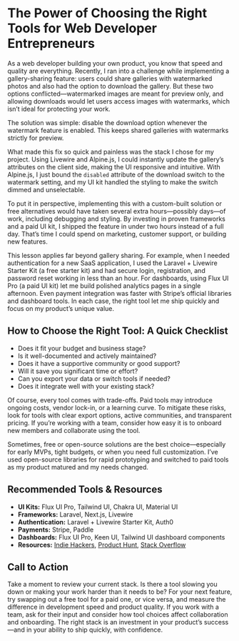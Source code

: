 # The Power of Choosing the Right Tools for Web Developer Entrepreneurs

As a web developer building your own product, you know that speed and quality are everything. Recently, I ran into a challenge while implementing a gallery-sharing feature: users could share galleries with watermarked photos and also had the option to download the gallery. But these two options conflicted—watermarked images are meant for preview only, and allowing downloads would let users access images with watermarks, which isn’t ideal for protecting your work.

The solution was simple: disable the download option whenever the watermark feature is enabled. This keeps shared galleries with watermarks strictly for preview.

What made this fix so quick and painless was the stack I chose for my project. Using Livewire and Alpine.js, I could instantly update the gallery’s attributes on the client side, making the UI responsive and intuitive. With Alpine.js, I just bound the `disabled` attribute of the download switch to the watermark setting, and my UI kit handled the styling to make the switch dimmed and unselectable.

To put it in perspective, implementing this with a custom-built solution or free alternatives would have taken several extra hours—possibly days—of work, including debugging and styling. By investing in proven frameworks and a paid UI kit, I shipped the feature in under two hours instead of a full day. That’s time I could spend on marketing, customer support, or building new features.

This lesson applies far beyond gallery sharing. For example, when I needed authentication for a new SaaS application, I used the Laravel + Livewire Starter Kit (a free starter kit) and had secure login, registration, and password reset working in less than an hour. For dashboards, using Flux UI Pro (a paid UI kit) let me build polished analytics pages in a single afternoon. Even payment integration was faster with Stripe’s official libraries and dashboard tools. In each case, the right tool let me ship quickly and focus on my product’s unique value.

## How to Choose the Right Tool: A Quick Checklist

- Does it fit your budget and business stage?
- Is it well-documented and actively maintained?
- Does it have a supportive community or good support?
- Will it save you significant time or effort?
- Can you export your data or switch tools if needed?
- Does it integrate well with your existing stack?

Of course, every tool comes with trade-offs. Paid tools may introduce ongoing costs, vendor lock-in, or a learning curve. To mitigate these risks, look for tools with clear export options, active communities, and transparent pricing. If you’re working with a team, consider how easy it is to onboard new members and collaborate using the tool.

Sometimes, free or open-source solutions are the best choice—especially for early MVPs, tight budgets, or when you need full customization. I’ve used open-source libraries for rapid prototyping and switched to paid tools as my product matured and my needs changed.

## Recommended Tools & Resources

- **UI Kits:** Flux UI Pro, Tailwind UI, Chakra UI, Material UI
- **Frameworks:** Laravel, Next.js, Livewire
- **Authentication:** Laravel + Livewire Starter Kit, Auth0
- **Payments:** Stripe, Paddle
- **Dashboards:** Flux UI Pro, Keen UI, Tailwind UI dashboard components
- **Resources:** [Indie Hackers](https://www.indiehackers.com/), [Product Hunt](https://www.producthunt.com/), [Stack Overflow](https://stackoverflow.com/)

## Call to Action

Take a moment to review your current stack. Is there a tool slowing you down or making your work harder than it needs to be? For your next feature, try swapping out a free tool for a paid one, or vice versa, and measure the difference in development speed and product quality. If you work with a team, ask for their input and consider how tool choices affect collaboration and onboarding. The right stack is an investment in your product’s success—and in your ability to ship quickly, with confidence.
